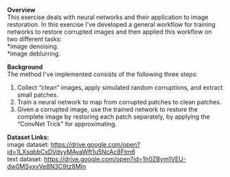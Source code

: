 **Overview**<br>
This exercise deals with neural networks and their application to image restoration. In this exercise 
I've developed a general workflow for training networks to restore corrupted images and then applied this
workflow on two different tasks: <br/>
*image denoising.<br/>
*image deblurring.<br/>

**Background**<br>
The method I've implemented consists of the following three steps:
1. Collect “clean” images, apply simulated random corruptions, and extract small patches.
2. Train a neural network to map from corrupted patches to clean patches.
3. Given a corrupted image, use the trained network to restore the complete image by restoring each
patch separately, by applying the “ConvNet Trick” for approximating.

**Dataset Links:**<br>
image dataset: https://drive.google.com/open?id=1LXsqbbCxDVdvyMAyaWft1u5NcAc8Ftm6 <br/>
text dataset:  https://drive.google.com/open?id=1h0ZBym1VEU-dw0MSyxyVe8N3C9tz8MIn
